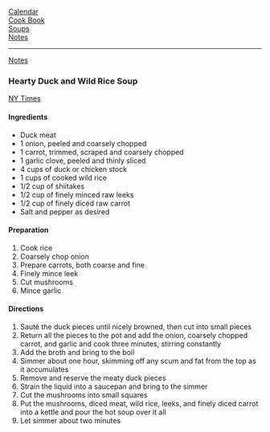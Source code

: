 [Calendar](https://github.com/vmsmith/EDT/blob/master/calendar.md)      
[Cook Book](https://github.com/vmsmith/CookBook/blob/master/README.md)    
[Soups](https://github.com/vmsmith/CookBook/blob/master/soups.md)   
[Notes](https://github.com/vmsmith/CookBook/blob/master/notes.md)    

-----  

[Notes](https://github.com/vmsmith/CookBook/blob/master/notes.md)  

### Hearty Duck and Wild Rice Soup  
[NY Times](https://cooking.nytimes.com/recipes/50-hearty-duck-and-wild-rice-soup)   

#### Ingredients 
* Duck meat  
* 1 onion, peeled and coarsely chopped
* 1 carrot, trimmed, scraped and coarsely chopped
* 1 garlic clove, peeled and thinly sliced
* 4 cups of duck or chicken stock  
* 1 cups of cooked wild rice  
* 1/2 cup of shiitakes  
* 1/2 cup of finely minced raw leeks  
* 1/2 cup of finely diced raw carrot
* Salt and pepper as desired


#### Preparation  
1. Cook rice
2. Coarsely chop onion    
3. Prepare carrots, both coarse and fine
4. Finely mince leek
5. Cut mushrooms  
6. Mince garlic


#### Directions  
1. Sauté the duck pieces until nicely browned, then cut into small pieces  
2. Return all the pieces to the pot and add the onion, coarsely chopped carrot, and garlic and cook three minutes, stirring constantly  
3. Add the broth and bring to the boil   
4. Simmer about one hour, skimming off any scum and fat from the top as it accumulates  
5. Remove and reserve the meaty duck pieces  
6. Strain the liquid into a saucepan and bring to the simmer  
7. Cut the mushrooms into small squares  
8. Put the mushrooms, diced meat, wild rice, leeks, and finely diced carrot into a kettle and pour the hot soup over it all  
9. Let simmer about two minutes  
